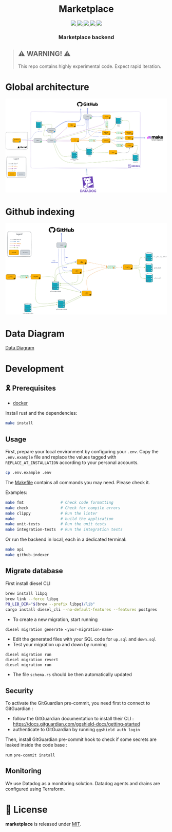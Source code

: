 <div align="center">
  <h1 align="center">Marketplace</h1>
  <p align="center">
    <a href="https://discord.gg/onlydust">
        <img src="https://img.shields.io/badge/Discord-6666FF?style=for-the-badge&logo=discord&logoColor=white">
    </a>
    <a href="https://twitter.com/intent/follow?screen_name=onlydust_xyz">
        <img src="https://img.shields.io/badge/Twitter-1DA1F2?style=for-the-badge&logo=twitter&logoColor=white">
    </a>
    <a href="https://contributions.onlydust.xyz/">
        <img src="https://img.shields.io/badge/Contribute-6A1B9A?style=for-the-badge&logo=notion&logoColor=white">
    </a>
    <a href="https://codecov.io/gh/onlydustxyz/marketplace" > 
        <img src="https://img.shields.io/codecov/c/gh/onlydustxyz/marketplace?style=for-the-badge&token=BCU5QG0IFJ"/>
    </a>
    <img src="https://github.com/onlydustxyz/marketplace/actions/workflows/install.yml/badge.svg" />
  </p>
  
  <h3 align="center">Marketplace backend</h3>

</h3>
</div>

> ## ⚠️ WARNING! ⚠️
>
> This repo contains highly experimental code.
> Expect rapid iteration.

# Global architecture

![Global architecture](doc/architecture.excalidraw.png)

# Github indexing

![Github indexing](doc/github_indexing.excalidraw.png)

# Data Diagram

[Data Diagram](./doc/data_diagram.md)

# Development

## 🎗️ Prerequisites

-   [docker](https://docs.docker.com/get-docker/)

Install rust and the dependencies:

```sh
make install
```

## Usage

First, prepare your local environment by configuring your `.env`. Copy the `.env.example` file and replace the values tagged with `REPLACE_AT_INSTALLATION` according to your personal accounts.

```sh
cp .env.example .env
```

The [Makefile](./Makefile) contains all commands you may need. Please check it.

Examples:

```sh
make fmt                # Check code formatting
make check              # Check for compile errors
make clippy             # Run the linter
make                    # build the application
make unit-tests         # Run the unit tests
make integration-tests  # Run the integration tests
```

Or run the backend in local, each in a dedicated terminal:

```sh
make api
make github-indexer
```

## Migrate database

First install diesel CLI

```sh
brew install libpq
brew link --force libpq
PQ_LIB_DIR="$(brew --prefix libpq)/lib"
cargo install diesel_cli --no-default-features --features postgres
```

-   To create a new migration, start running

```
diesel migration generate <your-migration-name>
```

-   Edit the generated files with your SQL code for `up.sql` and `down.sql`
-   Test your migration up and down by running

```
diesel migration run
diesel migration revert
diesel migration run
```

-   The file `schema.rs` should be then automatically updated

## Security

To activate the GitGuardian pre-commit, you need first to connect to GitGuardian :

-   follow the GitGuardian documentation to install their CLI : https://docs.gitguardian.com/ggshield-docs/getting-started
-   authenticate to GitGuardian by running `ggshield auth login`

Then, install GitGuardian pre-commit hook to check if some secrets are leaked inside the code base :

run `pre-commit install`

## Monitoring

We use Datadog as a monitoring solution.
Datadog agents and drains are configured using Terraform.

# 📄 License

**marketplace** is released under [MIT](LICENSE).
